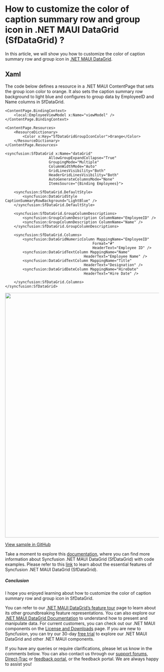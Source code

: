 # How to customize the color of caption summary row and group icon in .NET MAUI DataGrid (SfDataGrid) ?
In this article, we will show you how to customize the color of caption summary row and group icon in [.NET MAUI DataGrid](https://www.syncfusion.com/maui-controls/maui-datagrid).

## Xaml
The code below defines a resource in a .NET MAUI ContentPage that sets the group icon color to orange. It also sets the caption summary row background to light blue and configures to group data by EmployeeID and Name columns in SfDataGrid.

```
<ContentPage.BindingContext>
    <local:EmployeeViewModel x:Name="viewModel" />
</ContentPage.BindingContext>

<ContentPage.Resources>
    <ResourceDictionary>
        <Color x:Key="SfDataGridGroupIconColor">Orange</Color>
    </ResourceDictionary>
</ContentPage.Resources>

<syncfusion:SfDataGrid x:Name="dataGrid"
                    AllowGroupExpandCollapse="True"
                    GroupingMode="Multiple"
                    ColumnWidthMode="Auto"
                    GridLinesVisibility="Both"
                    HeaderGridLinesVisibility="Both"
                    AutoGenerateColumnsMode="None"
                    ItemsSource="{Binding Employees}">

    <syncfusion:SfDataGrid.DefaultStyle>
        <syncfusion:DataGridStyle CaptionSummaryRowBackground="LightBlue" />
    </syncfusion:SfDataGrid.DefaultStyle>

    <syncfusion:SfDataGrid.GroupColumnDescriptions>
        <syncfusion:GroupColumnDescription ColumnName="EmployeeID" />
        <syncfusion:GroupColumnDescription ColumnName="Name" />
    </syncfusion:SfDataGrid.GroupColumnDescriptions>

    <syncfusion:SfDataGrid.Columns>
        <syncfusion:DataGridNumericColumn MappingName="EmployeeID"
                                        Format="#"
                                        HeaderText="Employee ID" />
        <syncfusion:DataGridTextColumn MappingName="Name"
                                    HeaderText="Employee Name" />
        <syncfusion:DataGridTextColumn MappingName="Title"
                                    HeaderText="Designation" />
        <syncfusion:DataGridDateColumn MappingName="HireDate"
                                    HeaderText="Hire Date" />

    </syncfusion:SfDataGrid.Columns>
</syncfusion:SfDataGrid>
```

<img src="https://support.syncfusion.com/kb/agent/attachment/inline?token=eyJhbGciOiJodHRwOi8vd3d3LnczLm9yZy8yMDAxLzA0L3htbGRzaWctbW9yZSNobWFjLXNoYTI1NiIsInR5cCI6IkpXVCJ9.eyJpZCI6IjQwNTE5Iiwib3JnaWQiOiIzIiwiaXNzIjoic3VwcG9ydC5zeW5jZnVzaW9uLmNvbSJ9.mbR6I-uZuONbRVdCkUH9ipV7eBwitN1y7ko9NOOuX_A" width=800/>

[View sample in GitHub](https://github.com/SyncfusionExamples/How-to-customize-the-color-of-caption-summary-row-and-group-icon-in-.NET-MAUI-DataGrid-SfDataGrid)

Take a moment to explore this [documentation](https://help.syncfusion.com/maui/datagrid/overview), where you can find more information about Syncfusion .NET MAUI DataGrid (SfDataGrid) with code examples. Please refer to this [link](https://www.syncfusion.com/maui-controls/maui-datagrid) to learn about the essential features of Syncfusion .NET MAUI DataGrid (SfDataGrid).
 
##### Conclusion
 
I hope you enjoyed learning about how to customize the color of caption summary row and group icon in SfDataGrid.
 
You can refer to our [.NET MAUI DataGrid’s feature tour](https://www.syncfusion.com/maui-controls/maui-datagrid) page to learn about its other groundbreaking feature representations. You can also explore our [.NET MAUI DataGrid Documentation](https://help.syncfusion.com/maui/datagrid/getting-started) to understand how to present and manipulate data. 
For current customers, you can check out our .NET MAUI components on the [License and Downloads](https://www.syncfusion.com/sales/teamlicense) page. If you are new to Syncfusion, you can try our 30-day [free trial](https://www.syncfusion.com/downloads/maui) to explore our .NET MAUI DataGrid and other .NET MAUI components.
 
If you have any queries or require clarifications, please let us know in the comments below. You can also contact us through our [support forums](https://www.syncfusion.com/forums), [Direct-Trac](https://support.syncfusion.com/create) or [feedback portal](https://www.syncfusion.com/feedback/maui?control=sfdatagrid), or the feedback portal. We are always happy to assist you!